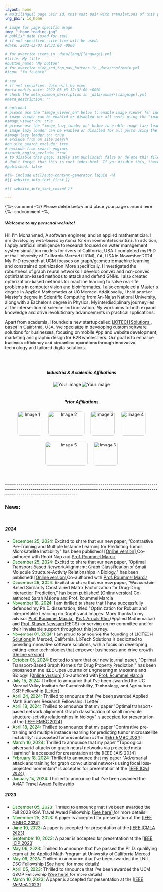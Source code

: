 ```yaml
---
layout: home
# multilingual page pair id, this must pair with translations of this page. (This name must be unique)
lng_pair: id_home

# image for page specific usage
img: ":home-heading.jpg"
# publish date (used for seo)
# if not specified, site.time will be used.
#date: 2022-03-03 12:32:00 +0000

# for override items in _data/lang/[language].yml
#title: My title
#button_name: "My button"
# for override side_and_top_nav_buttons in _data/conf/main.yml
#icon: "fa fa-bath"

# seo
# if not specified, date will be used.
#meta_modify_date: 2022-03-03 12:32:00 +0000
# check the meta_common_description in _data/owner/[language].yml
#meta_description: ""

# optional
# please use the "image_viewer_on" below to enable image viewer for individual pages or posts (_posts/ or [language]/_posts folders).
# image viewer can be enabled or disabled for all posts using the "image_viewer_posts: true" setting in _data/conf/main.yml.
#image_viewer_on: true
# please use the "image_lazy_loader_on" below to enable image lazy loader for individual pages or posts (_posts/ or [language]/_posts folders).
# image lazy loader can be enabled or disabled for all posts using the "image_lazy_loader_posts: true" setting in _data/conf/main.yml.
#image_lazy_loader_on: true
# exclude from on site search
#on_site_search_exclude: true
# exclude from search engines
#search_engine_exclude: true
# to disable this page, simply set published: false or delete this file
# don't forget that this is root index.html. If you disable this, there will be no index.html page to open
#published: false

#{%- include util/auto-content-generator.liquid -%}
#{{ website_info_text_first }}

#{{ website_info_text_second }}

---
```


{%- comment -%} Please delete below and place your page content here {%- endcomment -%}


<!-- <h1 style="text-align: center;"> Mohammed J. Aburidi </h1>	
<h3 style="text-align: center;"> Ph.D. Candidate </h3>	--> 


<h5> Welcome to my personal website! </h5>     

<p> Hi! I'm Mohammed, A software engineer, and an applied mathematician. I am developing web-based systems for environmental scientists. In addition, I apply artificial intelligence to research focused on water management system simulation models for rivers of California, USA. I completed my PhD at the University of California Merced (UCM), CA, USA in November 2024. My PhD research at UCM focuses on graph/geometric machine learning and constrained optimization. More specifically, I investigated the robustness of graph neural networks. I develop convex and non-convex optimization-based methods to attack and defend GNNs. I also created optimization-based methods for machine learning to solve real-life problems in computer vision and bioinformatics. I also completed a Master's degree in Applied Mathematics at UC Merced. Additionally, I hold another Master's degree in Scientific Computing from An-Najah National University, along with a Bachelor's degree in Physics. My interdisciplinary journey lies at the intersection of science and innovation. My work aims to both expand knowledge and drive revolutionary advancements in practical applications.
 <p>

<p>
Apart from academia, I founded a new startup called <a href="https://liotechsolutions.com/"> LIOTECH Solutions </a>, based in California, USA. We specialize in developing custom software solutions for businesses, focusing on mobile App and website development, marketing and graphic design for B2B wholesalers. Our goal is to enhance business efficiency and streamline operations through innovative technology and tailored digital solutions. <br>     


<div style="height: 30px;"></div>


<html lang="en">
<head>
  <meta charset="UTF-8">
  <meta name="viewport" content="width=device-width, initial-scale=1.0">
  <title>Industrial & Academic Affiliations</title>
</head>
<body>

  <h5 style="text-align: center; font-weight: bold;">Industrial & Academic Affiliations</h5>

  <div style="text-align: center;">
    <img src="../assets/img/home/ucm.png" alt="Your Image" style="max-width: 30%; height: auto;"/>
    <img src="../assets/img/home/logo.png" alt="Your Image" style="max-width: 30%; height: auto;"/>

  </div>

</body>
</html>


<div style="height: 20px;"></div>


  <h5 style="text-align: center; font-weight: bold;">Prior Affiliations</h5>



<div style="text-align: center; display: flex; flex-wrap: wrap; justify-content: center; gap: 20px; margin-top: 20px;">
    <img src="../assets/img/home/img1.jpg" alt="Image 1" style="width: 80px; height: 80px; object-fit: cover; border-radius: 8px;">
    <img src="../assets/img/home/img2.jpg" alt="Image 2" style="width: 120px; height: 80px; object-fit: cover; border-radius: 8px;">
    <img src="../assets/img/home/img3.jpg" alt="Image 3" style="width: 80px; height: 80px; object-fit: cover; border-radius: 8px;">
    <img src="../assets/img/home/img4.jpg" alt="Image 4" style="width: 80px; height: 80px; object-fit: cover; border-radius: 8px;">
    <img src="../assets/img/home/img5.png" alt="Image 5" style="width: 140px; height: 80px; object-fit: cover; border-radius: 8px;">
    <img src="../assets/img/home/img6.png" alt="Image 6" style="width: 80px; height: 80px; object-fit: cover; border-radius: 8px;">
</div>


<br>  
<br>  
<br> 
-------------------------------------------------------------------------------------------------------------------------------------------------------------------------------------------------
  
<h3> News: </h3> <br>   

<h5> 2024 </h5> 
<ul>




<li> <span style="color: darkgreen;">December 25, 2024:  </span> Excited to share that our new paper, "Contrastive Pre-Training and Multiple Instance Learning for Predicting Tumor Microsatellite Instability" has been published! <a href="https://ieeexplore.ieee.org/abstract/document/10782037"> [Online version] </a> Co-authored with Rnold Nap and <a href="https://faculty.ucmerced.edu/rmarcia/"> Prof. Roummel Marcia </a> </li>

<li> <span style="color: darkgreen;">December 25, 2024:  </span> Excited to share that our new paper, "Optimal Transport-Based Network Alignment: Graph Classification of Small Molecule Structure-Activity Relationships in Biology," has been published! <a href="https://ieeexplore.ieee.org/abstract/document/10782458"> [Online version] </a> Co-authored with <a href="https://faculty.ucmerced.edu/rmarcia/"> Prof. Roummel Marcia </a> </li>

<li> <span style="color: darkgreen;">December 25, 2024:  </span> Excited to share that our new paper, "Wasserstein-Based Similarity Constrained Matrix Factorization for Drug-Drug Interaction Prediction," has been published! <a href="https://ieeexplore.ieee.org/abstract/document/10768226"> [Online version] </a> Co-authored Sarah Malone  and <a href="https://faculty.ucmerced.edu/rmarcia/"> Prof. Roummel Marcia </a>  </li>

<li> <span style="color: darkgreen;">November 18, 2024:  </span> I am thrilled to share that I have successfully defended my Ph.D. dissertation, titled "Optimization for Robust and Interpretable Learning on Graphs and Images. Many thanks to my advisor <a href="https://faculty.ucmerced.edu/rmarcia/"> Prof. Roummel Marcia </a>, <a href="https://faculty.ucmerced.edu/adkim/"> Prof. Arnold Kim </a> (Applied Mathematics) and <a href="https://faculty.ucmerced.edu/snewsam/"> Prof. Shawn Newsam </a> (EECS) for serving on my committee and for their invaluable support throughout this journey. </li>

<li> <span style="color: darkgreen;">November 01, 2024:  </span> I am proud to announce the founding of <a href="https://liotechsolutions.com/"> LIOTECH Solutions </a> in Merced, California. LioTech Solutions is dedicated to providing innovative software solutions, with a focus on developing cutting-edge technologies that empower businesses and drive growth <a href="https://liotechsolutions.com/"> [Online version] </a>  </li>
  
<li> <span style="color: darkgreen;">October 05, 2024:  </span>   Excited to share that our new journal paper, "Optimal Transport-Based Graph Kernels for Drug Property Prediction," has been published in the IEEE Open Journal of Engineering in Medicine and Biology! <a href="https://ieeexplore.ieee.org/document/10716457/keywords#keywords"> [Online version] </a>  Co-authored with <a href="https://faculty.ucmerced.edu/rmarcia/"> Prof. Roummel Marcia </a> </li>

<li> <span style="color: darkgreen;">July 15, 2024:  </span>  Thrilled to announce that I've been awarded the UC Merced Valley Institute for Sustainability, Technology, and Agriculture GSR Fellowship <a href="https://drive.google.com/file/d/18FpeTxCuvJ_4Ojk3TAkpwWgXnI-rYe6L/view?usp=sharing"> [Letter] </a>  </li>

  
<li> <span style="color: darkgreen;">April 24, 2024:  </span>   Thrilled to announce that I've been awarded Applied Math Summer Research Fellowship.  <a href="https://drive.google.com/file/d/19xfmCd2ktpOe3cdPudEOc5FLZsoMuqio/view?usp=sharing"> [Letter] </a>  </li>


<li> <span style="color: darkgreen;"> April 18, 2024:   </span> Thrilled to announce that my paper "Optimal transport-based network alignment: Graph classification of small molecule structure-activity relationships in biology" is accepted for presentation at the <a href="https://embc.embs.org/2024/"> [IEEE EMBC 2024] </a> </li> 


<li> <span style="color: darkgreen;"> April 18, 2024:   </span> Thrilled to announce that my paper "Contrastive pre-training and multiple instance learning for predicting tumor microsatellite instability" is accepted for presentation at the <a href="https://embc.embs.org/2024/"> [IEEE EMBC 2024] </a> </li> 


<li> <span style="color: darkgreen;"> March 10, 2024:   </span> Thrilled to announce that my paper "Topological adversarial attacks on graph neural networks via projected meta learning" is accepted for presentation at the <a href="https://eventos.uc3m.es/97610/detail/ieee-international-conference-on-evolving-and-adaptive-intelligent-systems-2024-ieee-eais-2024"> [IEEE EAIS 2024] </a> </li> 

<li> <span style="color: darkgreen;"> February 18, 2024:   </span> Thrilled to announce that my paper "Adversarial attack and training for graph convolutional networks using focal loss-projected momentum" is accepted for presentation at the <a href="https://www.icmiconf.com/"> [IEEE ICMI 2024] </a> </li> 

  <li>  <span style="color: darkgreen;">January 14, 2024: </span>  Thrilled to announce that I've been awarded the AMAT Travel Award Fellowship  </li>
</ul>


<h5> 2023 </h5> 
<ul>
   <li> <span style="color: darkgreen;">December 05, 2023:  </span> 
   Thrilled to announce that I've been awarded the Fall 2023 GSA Travel Award Fellowship <a href="https://gsa.ucmerced.edu/funding/travel-awards"> [See here] </a> for more details! </li>
  <li> <span style="color: darkgreen;">November 25, 2023: </span>  A paper is accepted for presentation at the <a href="https://www.aimhc.org/"> [IEEE AIMHC 2024] </a> </li> 
 <li> <span style="color: darkgreen;">June 10, 2023: </span> A paper is accepted for presentation at the <a href="https://www.icmla-conference.org/icmla23/"> [IEEE ICMLA 2023] </a> </li> 
  <li> <span style="color: darkgreen;"> September 10, 2023:  </span> A paper is accepted for presentation at the <a href="https://2023.ieeeicip.org/"> [IEEE ICIP 2023] </a> </li> 

<li> <span style="color: darkgreen;">May 06, 2023:  </span>   Thrilled to announce that I've passed the Ph.D. qualifying exam at the Applied Math Program at University of California Merced </li>
   <li> <span style="color: darkgreen;">May 05, 2023:  </span>   Thrilled to announce that I've been awarded the LNLL DSC Fellowship <a href="https://data-science.llnl.gov/dsc"> [See here] </a> for more details! </li>
   <li> <span style="color: darkgreen;">April 05, 2023:  </span>  Thrilled to announce that I've been awarded the UCM GSOP Fellowship <a href="https://graduatedivision.ucmerced.edu/financial-support/internal-fellowships/graduate-student-opportunity-program"> [See here] </a> for more details! </li>
   
  <li> <span style="color: darkgreen;"> March 10, 2023:   </span> A paper is accepted for presentation at the <a href="https://memea2023.ieee-ims.org/"> [IEEE MeMeA 2023] </a> </li> 
</ul>














